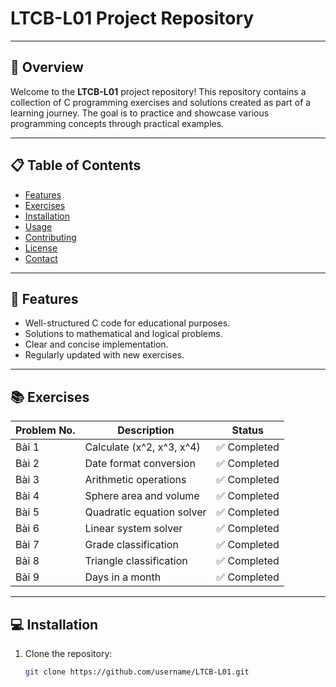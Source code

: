# LTCB-L01 Project Repository

---

## 🌟 Overview
Welcome to the **LTCB-L01** project repository! This repository contains a collection of C programming exercises and solutions created as part of a learning journey. The goal is to practice and showcase various programming concepts through practical examples.

---

## 📋 Table of Contents
- [Features](#features)
- [Exercises](#exercises)
- [Installation](#installation)
- [Usage](#usage)
- [Contributing](#contributing)
- [License](#license)
- [Contact](#contact)

---

## 🚀 Features
- Well-structured C code for educational purposes.
- Solutions to mathematical and logical problems.
- Clear and concise implementation.
- Regularly updated with new exercises.

---

## 📚 Exercises
| Problem No. | Description                | Status       |
|-------------|----------------------------|--------------|
| Bài 1       | Calculate \(x^2, x^3, x^4\)| ✅ Completed  |
| Bài 2       | Date format conversion     | ✅ Completed  |
| Bài 3       | Arithmetic operations      | ✅ Completed  |
| Bài 4       | Sphere area and volume     | ✅ Completed  |
| Bài 5       | Quadratic equation solver  | ✅ Completed  |
| Bài 6       | Linear system solver       | ✅ Completed  |
| Bài 7       | Grade classification       | ✅ Completed  |
| Bài 8       | Triangle classification    | ✅ Completed  |
| Bài 9       | Days in a month            | ✅ Completed  |

---

## 💻 Installation
1. Clone the repository:
   ```bash
   git clone https://github.com/username/LTCB-L01.git
